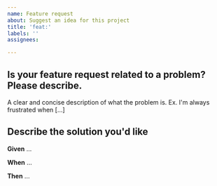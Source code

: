 ```yaml
---
name: Feature request
about: Suggest an idea for this project
title: 'feat:'
labels: ''
assignees:

---
```


## **Is your feature request related to a problem? Please describe.**
A clear and concise description of what the problem is. Ex. I'm always frustrated when [...]


## **Describe the solution you'd like**

**Given** ...

**When** ...

**Then** ...